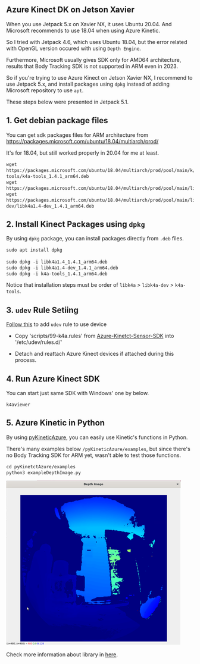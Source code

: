 ## Azure Kinect DK on Jetson Xavier


When you use Jetpack 5.x on Xavier NX, it uses Ubuntu 20.04. And Microsoft recommends to use 18.04 when using Azure Kinetic.

So I tried with Jetpack 4.6, which uses Ubuntu 18.04, but the error related with OpenGL version occured with using `Depth Engine`.



Furthermore, Microsoft usually gives SDK only for AMD64 architecture, results that Body Tracking SDK is not supported in ARM even in 2023.


So if you're trying to use Azure Kinect on Jetson Xavier NX, I recommend to use Jetpack 5.x, and install packages using `dpkg` instead of adding Microsoft repository to use `apt`.

These steps below were presented in Jetpack 5.1.


## 1. Get debian package files

You can get sdk packages files for ARM architecture from https://packages.microsoft.com/ubuntu/18.04/multiarch/prod/

It's for 18.04, but still worked properly in 20.04 for me at least.


```
wget https://packages.microsoft.com/ubuntu/18.04/multiarch/prod/pool/main/k/k4a-tools/k4a-tools_1.4.1_arm64.deb
wget https://packages.microsoft.com/ubuntu/18.04/multiarch/prod/pool/main/libk/libk4a1.4/libk4a1.4_1.4.1_arm64.deb
wget https://packages.microsoft.com/ubuntu/18.04/multiarch/prod/pool/main/libk/libk4a1.4-dev/libk4a1.4-dev_1.4.1_arm64.deb
```


## 2. Install Kinect Packages using `dpkg` 

By using `dpkg` package, you can install packages directly from `.deb` files.  

```
sudo apt install dpkg

sudo dpkg -i libk4a1.4_1.4.1_arm64.deb
sudo dpkg -i libk4a1.4-dev_1.4.1_arm64.deb
sudo dpkg -i k4a-tools_1.4.1_arm64.deb
```

Notice that installation steps must be order of `libk4a` > `libk4a-dev` > `k4a-tools`.

## 3. `udev` Rule Setiing

[Follow this](https://github.com/microsoft/Azure-Kinect-Sensor-SDK/blob/develop/docs/usage.md#linux-device-setup) to add `udev` rule to use device

* Copy 'scripts/99-k4a.rules' from [Azure-Kinetct-Sensor-SDK](https://github.com/microsoft/Azure-Kinect-Sensor-SDK) into '/etc/udev/rules.d/'

* Detach and reattach Azure Kinect devices if attached during this process.

## 4. Run Azure Kinect SDK

You can start just same SDK with Windows' one by below. 

```
k4aviewer
```

## 5. Azure Kinetic in Python

By using [pyKineticAzure](https://github.com/ibaiGorordo/pyKinectAzure), you can easily use Kinetic's functions in Python.

There's many examples below `/pyKineticAzure/examples`, but since there's no Body Tracking SDK for ARM yet, wasn't able to test those functions.

```
cd pyKinetctAzure/examples
python3 exampleDepthImage.py
```
![DepthImage](./images/Depth_Image_Test.png)

Check more information about library in [here](https://github.com/ibaiGorordo/pyKinectAzure).